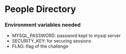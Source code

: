 # People Directory

### Environment variables needed

- MYSQL_PASSWORD: password kept to mysql server
- SECURITY_KEY: for securing sessions
- FLAG: flag of the challenge
